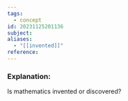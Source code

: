 ```yaml
---
tags:
  - concept
id: 20231125201136
subject: 
aliases:
  - "[[invented]]"
reference:
---
```

### Explanation:
Is mathematics invented or discovered?
